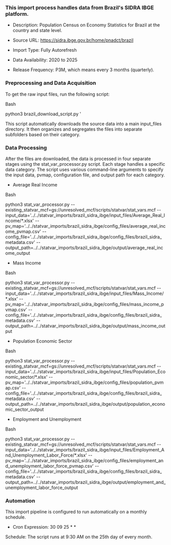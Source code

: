 ### This import process handles data from Brazil's SIDRA IBGE platform.

- Description: Population Census on Economy Statistics for Brazil at the country and state level.

- Source URL: https://sidra.ibge.gov.br/home/pnadct/brazil

- Import Type: Fully Autorefresh

- Data Availability: 2020 to 2025

- Release Frequency: P3M, which means every 3 months (quarterly).

### Preprocessing and Data Acquisition

To get the raw input files, run the following script:

Bash

python3 brazil_download_script.py '

This script automatically downloads the source data into a main input_files directory. It then organizes and segregates the files into separate subfolders based on their category.


### Data Processing

After the files are downloaded, the data is processed in four separate stages using the stat_var_processor.py script. Each stage handles a specific data category. The script uses various command-line arguments to specify the input data, pvmap, configuration file, and output path for each category.

 * Average Real Income

Bash

python3 stat_var_processor.py --existing_statvar_mcf=gs://unresolved_mcf/scripts/statvar/stat_vars.mcf --input_data='../../statvar_imports/brazil_sidra_ibge/input_files/Average_Real_Income/*.xlsx' --pv_map='../../statvar_imports/brazil_sidra_ibge/config_files/average_real_income_pvmap.csv' --config_file='../../statvar_imports/brazil_sidra_ibge/config_files/brazil_sidra_metadata.csv' --output_path=../../statvar_imports/brazil_sidra_ibge/output/average_real_income_output

 * Mass Income

Bash

python3 stat_var_processor.py --existing_statvar_mcf=gs://unresolved_mcf/scripts/statvar/stat_vars.mcf --input_data='../../statvar_imports/brazil_sidra_ibge/input_files/Mass_Income/*.xlsx' --pv_map='../../statvar_imports/brazil_sidra_ibge/config_files/mass_income_pvmap.csv' --config_file='../../statvar_imports/brazil_sidra_ibge/config_files/brazil_sidra_metadata.csv' --output_path=../../statvar_imports/brazil_sidra_ibge/output/mass_income_output

 * Population Economic Sector

Bash

python3 stat_var_processor.py --existing_statvar_mcf=gs://unresolved_mcf/scripts/statvar/stat_vars.mcf --input_data='../../statvar_imports/brazil_sidra_ibge/input_files/Population_Economic_sector/*.xlsx' --pv_map='../../statvar_imports/brazil_sidra_ibge/config_files/population_pvmap.csv' --config_file='../../statvar_imports/brazil_sidra_ibge/config_files/brazil_sidra_metadata.csv' --output_path=../../statvar_imports/brazil_sidra_ibge/output/population_economic_sector_output

 * Employment and Unemployment

Bash

python3 stat_var_processor.py --existing_statvar_mcf=gs://unresolved_mcf/scripts/statvar/stat_vars.mcf --input_data='../../statvar_imports/brazil_sidra_ibge/input_files/Employment_And_Unemployment_Labor_Force/*.xlsx' --pv_map='../../statvar_imports/brazil_sidra_ibge/config_files/employment_and_unemployment_labor_force_pvmap.csv' --config_file='../../statvar_imports/brazil_sidra_ibge/config_files/brazil_sidra_metadata.csv' --output_path=../../statvar_imports/brazil_sidra_ibge/output/employment_and_unemployment_labor_force_output


### Automation

This import pipeline is configured to run automatically on a monthly schedule.

- Cron Expression: 30 09 25 * *

Schedule: The script runs at 9:30 AM on the 25th day of every month.
